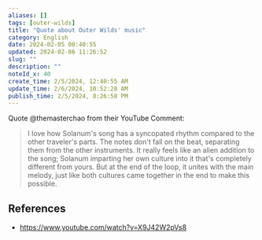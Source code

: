 ```yaml
---
aliases: []
tags: [outer-wilds]
title: "Quote about Outer Wilds' music"
category: English
date: 2024-02-05 00:40:55
updated: 2024-02-06 11:26:52
slug: ""
description: ""
noteId_x: 40
create_time: 2/5/2024, 12:40:55 AM
update_time: 2/6/2024, 10:52:28 AM
publish_time: 2/5/2024, 8:26:58 PM
---
```


Quote @themasterchao from their YouTube Comment:

 > I love how Solanum's song has a syncopated rhythm compared to the other traveler's parts. The notes don't fall on the beat, separating them from the other instruments. It really feels like an alien addition to the song; Solanum imparting her own culture into it that's completely different from yours. But at the end of the loop, it unites with the main melody, just like both cultures came together in the end to make this possible.

## References

- <https://www.youtube.com/watch?v=X9J42W2pVs8>

